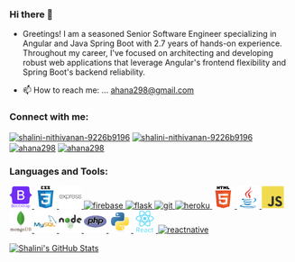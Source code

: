 ### Hi there 👋

- Greetings! I am a seasoned Senior Software Engineer specializing in Angular and Java Spring Boot with 2.7 years of hands-on experience. Throughout my career, I've focused on architecting and developing robust web applications that leverage Angular's frontend flexibility and Spring Boot's backend reliability.

- 📫 How to reach me: ... ahana298@gmail.com

<h3 align="left">Connect with me:</h3>
<p align="left">
<a href="https://linkedin.com/in/shalini-nithivanan-9226b9196" target="blank"><img align="center" src="https://raw.githubusercontent.com/rahuldkjain/github-profile-readme-generator/master/src/images/icons/Social/linked-in-alt.svg" alt="shalini-nithivanan-9226b9196" height="30" width="40" /></a> 
<a href="https://leetcode.com/shalini-nithivanan/" target="blank"><img align="center" src="https://cdn.iconscout.com/icon/free/png-512/leetcode-3628885-3030025.png" alt="shalini-nithivanan-9226b9196" height="30" width="40" /></a>
<a href="https://www.hackerrank.com/N_Shalini" target="blank"><img align="center" src="https://raw.githubusercontent.com/rahuldkjain/github-profile-readme-generator/master/src/images/icons/Social/hackerrank.svg" alt="ahana298" height="30" width="40" /></a>
<a href="https://auth.geeksforgeeks.org/user/ahana298" target="blank"><img align="center" src="https://raw.githubusercontent.com/rahuldkjain/github-profile-readme-generator/master/src/images/icons/Social/geeks-for-geeks.svg" alt="ahana298" height="30" width="40" /></a>
</p>

<h3 align="left">Languages and Tools:</h3>
<p align="left"> <a href="https://getbootstrap.com" target="_blank"> <img src="https://raw.githubusercontent.com/devicons/devicon/master/icons/bootstrap/bootstrap-plain-wordmark.svg" alt="bootstrap" width="40" height="40"/> </a> <a href="https://www.w3schools.com/css/" target="_blank"> <img src="https://raw.githubusercontent.com/devicons/devicon/master/icons/css3/css3-original-wordmark.svg" alt="css3" width="40" height="40"/> </a> <a href="https://expressjs.com" target="_blank"> <img src="https://raw.githubusercontent.com/devicons/devicon/master/icons/express/express-original-wordmark.svg" alt="express" width="40" height="40"/> </a> <a href="https://firebase.google.com/" target="_blank"> <img src="https://www.vectorlogo.zone/logos/firebase/firebase-icon.svg" alt="firebase" width="40" height="40"/> </a> <a href="https://flask.palletsprojects.com/" target="_blank"> <img src="https://www.vectorlogo.zone/logos/pocoo_flask/pocoo_flask-icon.svg" alt="flask" width="40" height="40"/> </a> <a href="https://git-scm.com/" target="_blank"> <img src="https://www.vectorlogo.zone/logos/git-scm/git-scm-icon.svg" alt="git" width="40" height="40"/> </a> <a href="https://heroku.com" target="_blank"> <img src="https://www.vectorlogo.zone/logos/heroku/heroku-icon.svg" alt="heroku" width="40" height="40"/> </a> <a href="https://www.w3.org/html/" target="_blank"> <img src="https://raw.githubusercontent.com/devicons/devicon/master/icons/html5/html5-original-wordmark.svg" alt="html5" width="40" height="40"/> </a> <a href="https://www.java.com" target="_blank"> <img src="https://raw.githubusercontent.com/devicons/devicon/master/icons/java/java-original.svg" alt="java" width="40" height="40"/> </a> <a href="https://developer.mozilla.org/en-US/docs/Web/JavaScript" target="_blank"> <img src="https://raw.githubusercontent.com/devicons/devicon/master/icons/javascript/javascript-original.svg" alt="javascript" width="40" height="40"/> </a> <a href="https://www.mongodb.com/" target="_blank"> <img src="https://raw.githubusercontent.com/devicons/devicon/master/icons/mongodb/mongodb-original-wordmark.svg" alt="mongodb" width="40" height="40"/> </a> <a href="https://www.mysql.com/" target="_blank"> <img src="https://raw.githubusercontent.com/devicons/devicon/master/icons/mysql/mysql-original-wordmark.svg" alt="mysql" width="40" height="40"/> </a> <a href="https://nodejs.org" target="_blank"> <img src="https://raw.githubusercontent.com/devicons/devicon/master/icons/nodejs/nodejs-original-wordmark.svg" alt="nodejs" width="40" height="40"/> </a> <a href="https://www.php.net" target="_blank"> <img src="https://raw.githubusercontent.com/devicons/devicon/master/icons/php/php-original.svg" alt="php" width="40" height="40"/> </a> <a href="https://www.python.org" target="_blank"> <img src="https://raw.githubusercontent.com/devicons/devicon/master/icons/python/python-original.svg" alt="python" width="40" height="40"/> </a> <a href="https://reactjs.org/" target="_blank"> <img src="https://raw.githubusercontent.com/devicons/devicon/master/icons/react/react-original-wordmark.svg" alt="react" width="40" height="40"/> </a> <a href="https://reactnative.dev/" target="_blank"> <img src="https://reactnative.dev/img/header_logo.svg" alt="reactnative" width="40" height="40"/> </a> </p>

<!-- <h3 align="left">My Contributions:</h3> https://shalini-portfolio.netlify.app/ -->

<a href="https://github.com/Shalini-2209">
  <img align="center" src="https://github-readme-stats.vercel.app/api?username=Shalini-2209&show_icons=true&line_height=27&theme=gotham&hide_border=true" alt="Shalini's GitHub Stats" />
</a>
<!-- <h3 align="left">GitHub Streak:</h3> -->


<!-- ![GitHub Streak](http://github-readme-streak-stats.herokuapp.com?user=Shalini-2209&theme=gotham&hide_border=true) -->







<!--- 👯 I’m looking to collaborate on ...

<p><img align="center" src="https://github-readme-streak-stats.herokuapp.com/?user=shalini-ceg" alt="shalini-ceg"  /></p>
Get to know me:

- 📖 Aspiring and enthusiastic towards learning and implementing.
- 🔭 I’m currently working on an Angular Project.
- 🌱 I’m currently learning Angular.

- 🤔 I’m looking for help with ...
- 💬 Ask me about ...
- ⚡ Fun fact: ...

![](https://img.shields.io/badge/Editor-VSCode-informational?style=flat&logo=<LOGO_NAME>&logoColor=white&color=2bbc8a)
--->

